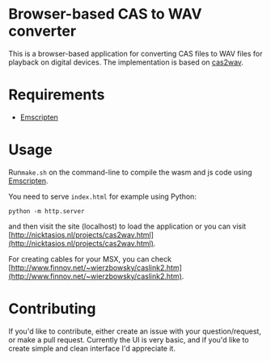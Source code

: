 # Browser-based CAS to WAV converter

This is a browser-based application for converting CAS files to WAV files for playback on digital devices.
The implementation is based on [cas2wav](https://github.com/joyrex2001/castools).

# Requirements
* [Emscripten](https://emscripten.org)

# Usage
Run`make.sh` on the command-line to compile the wasm and js code using [Emscripten](https://emscripten.org).

You need to serve `index.html` for example using Python:
```
python -m http.server
```
and then visit the site (localhost) to load the application or you can visit [http://nicktasios.nl/projects/cas2wav.html](http://nicktasios.nl/projects/cas2wav.html).

For creating cables for your MSX, you can check [http://www.finnov.net/~wierzbowsky/caslink2.htm](http://www.finnov.net/~wierzbowsky/caslink2.htm).

# Contributing

If you'd like to contribute, either create an issue with your question/request, or make a pull request. Currently the UI is very basic, and if you'd like to create simple and clean interface I'd appreciate it.
